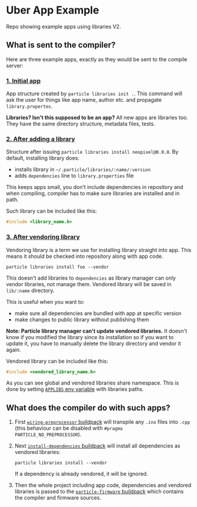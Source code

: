 # Uber App Example

Repo showing example apps using libraries V2.

## What is sent to the compiler?

Here are three example apps, exactly as they would be sent to the compile server:

### [1. Initial app](/1-initial)

App structure created by `particle libraries init .`. This command will ask the user for things like app name, author etc. and propagate `library.propertes`.

**Libraries? Isn't this supposed to be an app?** All new apps are libraries too. They have the same directory structure, metadata files, tests.

### [2. After adding a library](/2-add-library)

Structure after issuing `particle libraries install neopixel@0.0.8`.
By default, installing library does:
* installs library in `~/.particle/libraries/:name/:version`
* adds `dependencies` line to `library.properties` file

This keeps apps small, you don't include dependencies in repository and when compiling, compiler has to make sure libraries are installed and in path.

Such library can be included like this:

```c
#include <library_name.h>
```

### [3. After vendoring library](/3-vendor-library)

Vendoring library is a term we use for installing library straight into app. This means it should be checked into repository along with app code.

`particle libraries install foo --vendor`

This doesn't add libraries to `dependencies` as library manager can only vendor libraries, not manage them. Vendored library will be saved in `lib/:name` directory.

This is useful when you want to:
* make sure all dependencies are bundled with app at specific version
* make changes to public library without publishing them

**Note: Particle library manager can't update vendored libraries.** It doesn't know if you modified the library since its installation so if you want to update it, you have to manually delete the library directory and vendor it again.

Vendored library can be included like this:

```c
#include <vendored_library_name.h>
```

As you can see global and vendored libraries share namespace. This is done by setting [`APPLIBS` env variable](https://github.com/spark/firmware/pull/1009) with libraries paths.

## What does the compiler do with such apps?

1. First [`wiring-preprocessor` buildpack](https://github.com/spark/buildpack-wiring-preprocessor) will transpile any `.ino` files into `.cpp` (this behaviour can be disabled with `#pragma PARTICLE_NO_PREPROCESSOR`).

2. Next [`install-dependencies` buildpack](https://github.com/spark/buildpack-install-dependencies) will install all dependencies as vendored libraries:

	`particle libraries install --vendor`

	If a dependency is already vendored, it will be ignored.

3. Then the whole project including app code, dependencies and vendored libraries is passed to the [`particle-firmware` buildpack](https://hub.docker.com/r/particle/buildpack-particle-firmware/) which contains the compiler and firmware sources.
